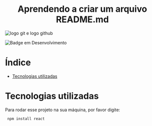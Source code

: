 <h1 align="center">Aprendendo a criar um arquivo README.md</h1>

![logo git e logo github](https://github.com/KarenLukianyAlmeida/curso-git-alura/assets/103999728/5f6c7dc8-39c2-44ec-89a2-f3a3331159a2)

![Badge em Desenvolvimento](http://img.shields.io/static/v1?label=STATUS&message=EM%20DESENVOLVIMENTO&color=GREEN&style=for-the-badge)

# Índice

* [Tecnologias utilizadas](#tecnologias-utilizadas)

# Tecnologias utilizadas

Para rodar esse projeto na sua máquina, por favor digite:

```
 npm install react
 ```
